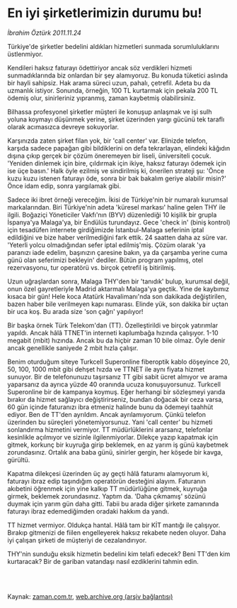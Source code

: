 # En iyi şirketlerimizin durumu bu!

*İbrahim Öztürk 2011.11.24*

<td class="columnist-detail">
<p>Türkiye'de şirketler bedelini aldıkları hizmetleri sunmada sorumluluklarını üstlenmiyor.</p>
<p>
<div id="haberMetinDiv">
<p>Kendileri haksız faturayı ödettiriyor ancak söz verdikleri hizmeti sunmadıklarında biz onlardan bir şey alamıyoruz. Bu konuda tüketici aslında bir hayli sahipsiz. Hak arama süreci uzun, pahalı, çetrefil. Adeta bu da uzmanlık istiyor. Sonunda, örneğin, 100 TL kurtarmak için pekala 200 TL ödemiş olur, sinirleriniz yıpranmış, zaman kaybetmiş olabilirsiniz.
<p> Bilhassa profesyonel şirketler müşteri ile konuşup anlaşmak ve işi sulh yoluna koymayı düşünmek yerine, şirket üzerinden yargı gücünü tek taraflı olarak acımasızca devreye sokuyorlar.
<p> Karşınızda zaten şirket filan yok, bir 'call center' var. Elinizde telefon, karşıda sadece papağan gibi bildiklerini on defa tekrarlayan, elindeki kâğıdın dışına çıkıp gerçek bir çözüm öneremeyen bir liseli, üniversiteli çocuk. 'Yeniden dinlemek için bire, çıldırmak için ikiye, haksız faturayı ödemek için ise üçe basın.' Halk öyle ezilmiş ve sindirilmiş ki, önerilen strateji şu: 'Önce kuzu kuzu istenen faturayı öde, sonra bir bak bakalım geriye alabilir misin?' Önce idam edip, sonra yargılamak gibi.
<p> Sadece iki ibret örneği vereceğim. İkisi de Türkiye'nin bir numaralı kurumsal markalarından. Biri Türkiye'nin adeta 'küresel markası' haline gelen THY ile ilgili. Boğaziçi Yöneticiler Vakfı'nın (BYV) düzenlediği 10 kişilik bir grupla İspanya'ya Malaga'ya, bir Endülüs turundayız. Gece 'check in' (biniş kontrol) için tesadüfen internete girdiğimizde İstanbul-Malaga seferinin iptal edildiğini ve bize haber verilmediğini fark ettik. 24 saatten daha az süre var. 'Yeterli yolcu olmadığından sefer iptal edilmiş'miş. Çözüm olarak 'ya paranızı iade edelim, başınızın çaresine bakın, ya da çarşamba yerine cuma günü olan seferimizi bekleyin' dediler. Bütün program yapılmış, otel rezervasyonu, tur operatörü vs. birçok çetrefil iş bitirilmiş.
<p> Uzun uğraşlardan sonra, Malaga THY'den bir 'tanıdık' bulup, kurumsal değil, onun özel gayretleriyle Madrid aktarmalı Malaga'ya geçtik. Yine de kaybımız kısaca bir gün! Hele koca Atatürk Havalimanı'nda son dakikada değiştirilen, bazen haber bile verilmeyen kapı numarası. Elinde yük, son dakika bir uçtan bir uca koş. Bu arada size 'son çağrı' yapılıyor!
<p> Bir başka örnek Türk Telekom'dan (TT). Özelleştirildi ve birçok yatırımlar yapıldı. Ancak hâlâ TTNET'in interneti kaplumbağa hızında çalışıyor. 1-10 megabit (mbit) hızında. Ancak bu da hiçbir zaman 10 bile olmaz. Öyle denir ancak genellikle saniyede 2 mbit hızla çalışır.
<p> Benim oturduğum siteye Turkcell Superonline fiberoptik kablo döşeyince 20, 50, 100, 1000 mbit gibi dehşet hızda ve TTNET ile aynı fiyata hizmet sunuyor. Bir de telefonunuzu taşırsanız TT gibi sabit ücret almıyor ve arama yaparsanız da ayrıca yüzde 40 oranında ucuza konuşuyorsunuz. Turkcell Superonline bir de kampanya koymuş. Eğer herhangi bir sözleşmeyi yarıda bırakır da hizmet sağlayıcı değiştirirseniz, bundan doğacak bir ceza varsa, 60 gün içinde faturanızı ibra etmeniz halinde bunu da ödemeyi taahhüt ediyor. Ben de TT'den ayrıldım. Ancak ayrılamıyorum. Çünkü telefon üzerinden bu süreçleri yönetemiyorsunuz. Yani 'call center' bu hizmeti sonlandırma hizmetini vermiyor. TT müdürlüklerini ararsanız, telefonlar kesinlikle açılmıyor ve sizinle ilgilenmiyorlar. Dilekçe yazıp kapatmak için gitmek, korkunç bir kuyruğa girip beklemek, en az yarım iş günü kaybetmek zorundasınız. Ortalık ana baba günü, sinirler gergin, her köşede bir kavga, gürültü.
<p> Kapatma dilekçesi üzerinden üç ay geçti hâlâ faturamı alamıyorum ki, faturayı ibraz edip taşındığım operatörün desteğini alayım. Faturanın akıbetini öğrenmek için yine kalkıp TT müdürlüğüne gitmek, kuyruğa girmek, beklemek zorundasınız. Yaptım da. 'Daha çıkmamış' sözünü duymak için yarım gün daha gitti. Tabii bu arada diğer şirkete zamanında faturayı ibraz edemediğimden oradaki hakkım da yandı.
<p> TT hizmet vermiyor. Oldukça hantal. Hâlâ tam bir KİT mantığı ile çalışıyor. Bırakıp gitmenizi de fiilen engelleyerek haksız rekabete neden oluyor. Daha iyi çalışan şirketi de müşteriyi de cezalandırıyor.
<p> THY'nin sunduğu eksik hizmetin bedelini kim telafi edecek? Beni TT'den kim kurtaracak? Bir de gariban vatandaşı nasıl ezdiklerini tahmin edin. </p></p></p></p></p></p></p></p></p></p></div>
</p>


<p><br>
		 </br></p></td>

Kaynak: [zaman.com.tr](http://zaman.com.tr/yazar.do?yazino=1205688), [web.archive.org (arşiv bağlantısı)](http://web.archive.org/web/20120310190131/http://www.zaman.com.tr/yazar.do?yazino=1205688)
